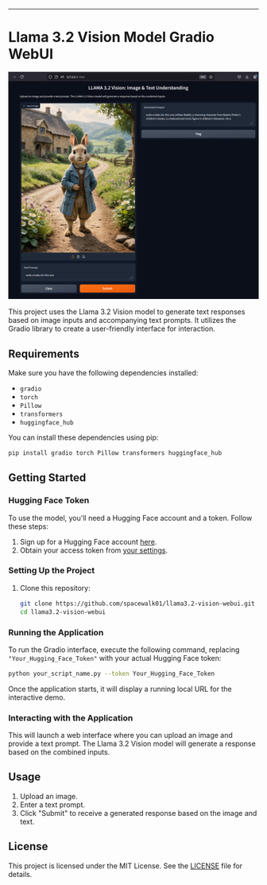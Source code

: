 ---

# Llama 3.2 Vision Model Gradio WebUI

<p align="center">
  <img src="./data/image.png" alt="Llama 3.2 Vision Model" />
</p>

This project uses the Llama 3.2 Vision model to generate text responses based on image inputs and accompanying text prompts. It utilizes the Gradio library to create a user-friendly interface for interaction.

## Requirements

Make sure you have the following dependencies installed:

- `gradio`
- `torch`
- `Pillow`
- `transformers`
- `huggingface_hub`

You can install these dependencies using pip:

```bash
pip install gradio torch Pillow transformers huggingface_hub
```

## Getting Started

### Hugging Face Token

To use the model, you'll need a Hugging Face account and a token. Follow these steps:

1. Sign up for a Hugging Face account [here](https://huggingface.co/join).
2. Obtain your access token from [your settings](https://huggingface.co/settings/tokens).

### Setting Up the Project

1. Clone this repository:

    ```bash
    git clone https://github.com/spacewalk01/llama3.2-vision-webui.git
    cd llama3.2-vision-webui
    ```

### Running the Application

To run the Gradio interface, execute the following command, replacing `"Your_Hugging_Face_Token"` with your actual Hugging Face token:

```bash
python your_script_name.py --token Your_Hugging_Face_Token
```

Once the application starts, it will display a running local URL for the interactive demo.

### Interacting with the Application

This will launch a web interface where you can upload an image and provide a text prompt. The Llama 3.2 Vision model will generate a response based on the combined inputs.

## Usage

1. Upload an image.
2. Enter a text prompt.
3. Click "Submit" to receive a generated response based on the image and text.

## License

This project is licensed under the MIT License. See the [LICENSE](LICENSE) file for details.
